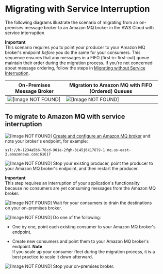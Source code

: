 # Migrating with Service Interruption<a name="amazon-mq-migrating-service-interruption"></a>

The following diagrams illustrate the scenario of migrating from an on\-premises message broker to an Amazon MQ broker in the AWS Cloud with service interruption\.

**Important**  
This scenario requires you to point your producer to your Amazon MQ broker's endpoint *before* you do the same for your consumers\. This sequence ensures that any messages in a FIFO \(first\-in\-first\-out\) queue maintain their order during the migration process\. If you're not concerned about message ordering, follow the steps in [Migrating without Service Interruption](amazon-mq-migrating-no-service-interruption.md)\.


| On\-Premises Message Broker | Migration to Amazon MQ with FIFO \(Ordered\) Queues | 
| --- | --- | 
|  ![\[Image NOT FOUND\]](http://docs.aws.amazon.com/amazon-mq/latest/developer-guide/images/amazon-mq-migration-on-premises-single-producer.png)  |  ![\[Image NOT FOUND\]](http://docs.aws.amazon.com/amazon-mq/latest/developer-guide/images/amazon-mq-migration-ordered-queues-service-interruption.png)  | 

## To migrate to Amazon MQ with service interruption<a name="migrate-with-service-interruption"></a>

![\[Image NOT FOUND\]](http://docs.aws.amazon.com/amazon-mq/latest/developer-guide/images/number-1-red.png) [Create and configure an Amazon MQ broker](amazon-mq-creating-configuring-broker.md) and note your broker's endpoint, for example:

```
ssl://b-1234a5b6-78cd-901e-2fgh-3i45j6k178l9-1.mq.us-east-2.amazonaws.com:61617
```

![\[Image NOT FOUND\]](http://docs.aws.amazon.com/amazon-mq/latest/developer-guide/images/number-2-red.png) Stop your existing producer, point the producer to your Amazon MQ broker's endpoint, and then restart the producer\.

**Important**  
This step requires an interruption of your application's functionality because no consumers are yet consuming messages from the Amazon MQ broker\.

![\[Image NOT FOUND\]](http://docs.aws.amazon.com/amazon-mq/latest/developer-guide/images/number-3-red.png) Wait for your consumers to drain the destinations on your on\-premises broker\.

![\[Image NOT FOUND\]](http://docs.aws.amazon.com/amazon-mq/latest/developer-guide/images/number-4-red.png) Do one of the following:

+ One by one, point each existing consumer to your Amazon MQ broker's endpoint\.

+ Create new consumers and point them to your Amazon MQ broker's endpoint\.
**Note**  
If you scale up your consumer fleet during the migration process, it is a best practice to scale it down afterward\.

![\[Image NOT FOUND\]](http://docs.aws.amazon.com/amazon-mq/latest/developer-guide/images/number-5-red.png) Stop your on\-premises broker\.